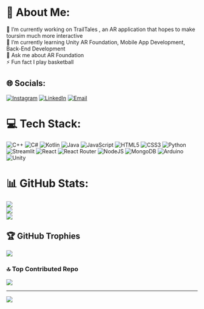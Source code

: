 # 💫 About Me:
🔭 I’m currently working on TrailTales , an AR application that hopes to make toursim much more interactive<br>🌱 I’m currently learning Unity AR Foundation, Mobile App Development, Back-End Development<br>💬 Ask me about AR Foundation<br>⚡ Fun fact I play basketball<br>



## 🌐 Socials:
[![Instagram](https://img.shields.io/badge/Instagram-%23E4405F.svg?logo=Instagram&logoColor=white)](https://instagram.com/an1sh_21) [![LinkedIn](https://img.shields.io/badge/LinkedIn-%230077B5.svg?logo=linkedin&logoColor=white)]([https://www.linkedin.com/in/anish-de-silva](https://www.linkedin.com/in/anish-de-silva-0248b7294/)) [![Email](https://img.shields.io/badge/Email-D14836?logo=gmail&logoColor=white)](mailto:anishdesilva7@gmail.com)  

# 💻 Tech Stack:
![C++](https://img.shields.io/badge/c++-%2300599C.svg?style=plastic&logo=c%2B%2B&logoColor=white) ![C#](https://img.shields.io/badge/c%23-%23239120.svg?style=plastic&logo=csharp&logoColor=white) ![Kotlin](https://img.shields.io/badge/kotlin-%237F52FF.svg?style=plastic&logo=kotlin&logoColor=white) ![Java](https://img.shields.io/badge/java-%23ED8B00.svg?style=plastic&logo=openjdk&logoColor=white) ![JavaScript](https://img.shields.io/badge/javascript-%23323330.svg?style=plastic&logo=javascript&logoColor=%23F7DF1E) ![HTML5](https://img.shields.io/badge/html5-%23E34F26.svg?style=plastic&logo=html5&logoColor=white) ![CSS3](https://img.shields.io/badge/css3-%231572B6.svg?style=plastic&logo=css3&logoColor=white) ![Python](https://img.shields.io/badge/python-3670A0?style=plastic&logo=python&logoColor=ffdd54) ![Streamlit](https://img.shields.io/badge/Streamlit-%23FE4B4B.svg?style=plastic&logo=streamlit&logoColor=white) ![React](https://img.shields.io/badge/react-%2320232a.svg?style=plastic&logo=react&logoColor=%2361DAFB) ![React Router](https://img.shields.io/badge/React_Router-CA4245?style=plastic&logo=react-router&logoColor=white) ![NodeJS](https://img.shields.io/badge/node.js-6DA55F?style=plastic&logo=node.js&logoColor=white) ![MongoDB](https://img.shields.io/badge/MongoDB-%234ea94b.svg?style=plastic&logo=mongodb&logoColor=white) ![Arduino](https://img.shields.io/badge/-Arduino-00979D?style=plastic&logo=Arduino&logoColor=white) ![Unity](https://img.shields.io/badge/unity-%23000000.svg?style=plastic&logo=unity&logoColor=white)
# 📊 GitHub Stats:
![](https://github-readme-stats.vercel.app/api?username=an1sh21&theme=dark&hide_border=false&include_all_commits=false&count_private=false)<br/>
![](https://nirzak-streak-stats.vercel.app/?user=an1sh21&theme=dark&hide_border=false)<br/>
![](https://github-readme-stats.vercel.app/api/top-langs/?username=an1sh21&theme=dark&hide_border=false&include_all_commits=false&count_private=false&layout=compact)

## 🏆 GitHub Trophies
![](https://github-profile-trophy.vercel.app/?username=an1sh21&theme=synthwave&no-frame=false&no-bg=false&margin-w=4)

### 🔝 Top Contributed Repo
![](https://github-contributor-stats.vercel.app/api?username=an1sh21&limit=5&theme=dark&combine_all_yearly_contributions=true)

---
[![](https://visitcount.itsvg.in/api?id=an1sh21&icon=0&color=2)](https://visitcount.itsvg.in)

<!-- Proudly created with GPRM ( https://gprm.itsvg.in ) -->
